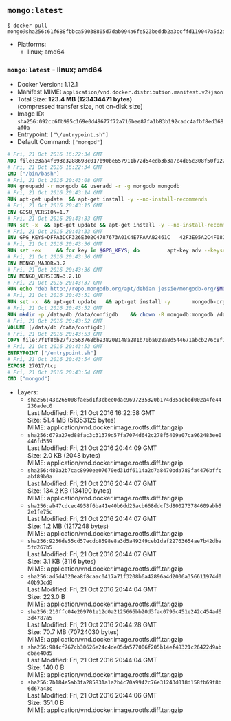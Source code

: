 ## `mongo:latest`

```console
$ docker pull mongo@sha256:61f688fbbca59038805d7dab094a6fe523beddb2a3ccffd119047a5d2d00511a
```

-	Platforms:
	-	linux; amd64

### `mongo:latest` - linux; amd64

-	Docker Version: 1.12.1
-	Manifest MIME: `application/vnd.docker.distribution.manifest.v2+json`
-	Total Size: **123.4 MB (123434471 bytes)**  
	(compressed transfer size, not on-disk size)
-	Image ID: `sha256:092cc6fb995c169e0d49677f72a716bee87fa1b83b192cadc4afbf8ed368af0a`
-	Entrypoint: `["\/entrypoint.sh"]`
-	Default Command: `["mongod"]`

```dockerfile
# Fri, 21 Oct 2016 16:22:34 GMT
ADD file:23aa4f893e3288698c017b90be657911b72d54edb3b3a7c4d05c308f50f9228f in / 
# Fri, 21 Oct 2016 16:22:34 GMT
CMD ["/bin/bash"]
# Fri, 21 Oct 2016 20:43:08 GMT
RUN groupadd -r mongodb && useradd -r -g mongodb mongodb
# Fri, 21 Oct 2016 20:43:14 GMT
RUN apt-get update 	&& apt-get install -y --no-install-recommends 		numactl 	&& rm -rf /var/lib/apt/lists/*
# Fri, 21 Oct 2016 20:43:15 GMT
ENV GOSU_VERSION=1.7
# Fri, 21 Oct 2016 20:43:33 GMT
RUN set -x 	&& apt-get update && apt-get install -y --no-install-recommends ca-certificates wget && rm -rf /var/lib/apt/lists/* 	&& wget -O /usr/local/bin/gosu "https://github.com/tianon/gosu/releases/download/$GOSU_VERSION/gosu-$(dpkg --print-architecture)" 	&& wget -O /usr/local/bin/gosu.asc "https://github.com/tianon/gosu/releases/download/$GOSU_VERSION/gosu-$(dpkg --print-architecture).asc" 	&& export GNUPGHOME="$(mktemp -d)" 	&& gpg --keyserver ha.pool.sks-keyservers.net --recv-keys B42F6819007F00F88E364FD4036A9C25BF357DD4 	&& gpg --batch --verify /usr/local/bin/gosu.asc /usr/local/bin/gosu 	&& rm -r "$GNUPGHOME" /usr/local/bin/gosu.asc 	&& chmod +x /usr/local/bin/gosu 	&& gosu nobody true 	&& apt-get purge -y --auto-remove ca-certificates wget
# Fri, 21 Oct 2016 20:43:33 GMT
ENV GPG_KEYS=DFFA3DCF326E302C4787673A01C4E7FAAAB2461C 	42F3E95A2C4F08279C4960ADD68FA50FEA312927
# Fri, 21 Oct 2016 20:43:36 GMT
RUN set -ex 	&& for key in $GPG_KEYS; do 		apt-key adv --keyserver ha.pool.sks-keyservers.net --recv-keys "$key"; 	done
# Fri, 21 Oct 2016 20:43:36 GMT
ENV MONGO_MAJOR=3.2
# Fri, 21 Oct 2016 20:43:36 GMT
ENV MONGO_VERSION=3.2.10
# Fri, 21 Oct 2016 20:43:37 GMT
RUN echo "deb http://repo.mongodb.org/apt/debian jessie/mongodb-org/$MONGO_MAJOR main" > /etc/apt/sources.list.d/mongodb-org.list
# Fri, 21 Oct 2016 20:43:51 GMT
RUN set -x 	&& apt-get update 	&& apt-get install -y 		mongodb-org=$MONGO_VERSION 		mongodb-org-server=$MONGO_VERSION 		mongodb-org-shell=$MONGO_VERSION 		mongodb-org-mongos=$MONGO_VERSION 		mongodb-org-tools=$MONGO_VERSION 	&& rm -rf /var/lib/apt/lists/* 	&& rm -rf /var/lib/mongodb 	&& mv /etc/mongod.conf /etc/mongod.conf.orig
# Fri, 21 Oct 2016 20:43:52 GMT
RUN mkdir -p /data/db /data/configdb 	&& chown -R mongodb:mongodb /data/db /data/configdb
# Fri, 21 Oct 2016 20:43:52 GMT
VOLUME [/data/db /data/configdb]
# Fri, 21 Oct 2016 20:43:53 GMT
COPY file:7f1f8bb27f73563768bb938208148a281b70ba028a8d544671abcb276c8f741c in /entrypoint.sh 
# Fri, 21 Oct 2016 20:43:53 GMT
ENTRYPOINT ["/entrypoint.sh"]
# Fri, 21 Oct 2016 20:43:54 GMT
EXPOSE 27017/tcp
# Fri, 21 Oct 2016 20:43:54 GMT
CMD ["mongod"]
```

-	Layers:
	-	`sha256:43c265008fae5d1f3cbee0dac9697235320b174d85acbed002a4fe44236adec0`  
		Last Modified: Fri, 21 Oct 2016 16:22:58 GMT  
		Size: 51.4 MB (51353125 bytes)  
		MIME: application/vnd.docker.image.rootfs.diff.tar.gzip
	-	`sha256:679a27ed88fac3c31379d57fa7074d642c278f5409a07ca962483ee0446fd559`  
		Last Modified: Fri, 21 Oct 2016 20:44:09 GMT  
		Size: 2.0 KB (2048 bytes)  
		MIME: application/vnd.docker.image.rootfs.diff.tar.gzip
	-	`sha256:480a2b7cac8990ee07670ed31df6114a2d7a8470bda789fa4476bffcabf89b0a`  
		Last Modified: Fri, 21 Oct 2016 20:44:07 GMT  
		Size: 134.2 KB (134190 bytes)  
		MIME: application/vnd.docker.image.rootfs.diff.tar.gzip
	-	`sha256:ab47cdcec4958f6ba41e40b6dd25acb668ddcf3d800273784609abb52e1fe75c`  
		Last Modified: Fri, 21 Oct 2016 20:44:07 GMT  
		Size: 1.2 MB (1217248 bytes)  
		MIME: application/vnd.docker.image.rootfs.diff.tar.gzip
	-	`sha256:9256de55cd57ecdc8598e8a3d5a49249ceb1daf22763654ae7b42dba5fd267b5`  
		Last Modified: Fri, 21 Oct 2016 20:44:07 GMT  
		Size: 3.1 KB (3116 bytes)  
		MIME: application/vnd.docker.image.rootfs.diff.tar.gzip
	-	`sha256:ad5d4320ea8f8caac0417a71f3208b6a42896a4d2006a356611974d040b93cd8`  
		Last Modified: Fri, 21 Oct 2016 20:44:04 GMT  
		Size: 223.0 B  
		MIME: application/vnd.docker.image.rootfs.diff.tar.gzip
	-	`sha256:210ffc04e209701e12d0a2125666bb20d3fac0796c451e242c454ad63d4787a5`  
		Last Modified: Fri, 21 Oct 2016 20:44:28 GMT  
		Size: 70.7 MB (70724030 bytes)  
		MIME: application/vnd.docker.image.rootfs.diff.tar.gzip
	-	`sha256:984cf767cb30626e24c4de05da577006f205b14ef48321c26422d9abdbae40d5`  
		Last Modified: Fri, 21 Oct 2016 20:44:04 GMT  
		Size: 140.0 B  
		MIME: application/vnd.docker.image.rootfs.diff.tar.gzip
	-	`sha256:7b184e5ab3fa285831a1a2b4c70a9942c76e31243d018d158fb69f8b6d67a43c`  
		Last Modified: Fri, 21 Oct 2016 20:44:06 GMT  
		Size: 351.0 B  
		MIME: application/vnd.docker.image.rootfs.diff.tar.gzip
